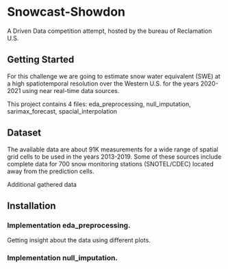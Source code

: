 # Snowcast-Showdon
A Driven Data competition attempt, hosted by the bureau of Reclamation U.S. 

## Getting Started

For this challenge we are going to estimate snow water equivalent (SWE) at a high spatiotemporal resolution over the Western U.S. for the years 2020-2021 using near real-time data sources.

This project contains 4 files: eda_preprocessing, null_imputation, sarimax_forecast, spacial_interpolation

## Dataset

The available data are about 91K measurements for a wide range of spatial grid cells to be used in the years 2013-2019. Some of these sources include complete data for 700 snow monitoring stations (SNOTEL/CDEC) located away from the prediction cells.

Additional gathered data 

## Installation 

 

### Implementation eda_preprocessing.

Getting insight about the data using different plots. 

### Implementation null_imputation.

